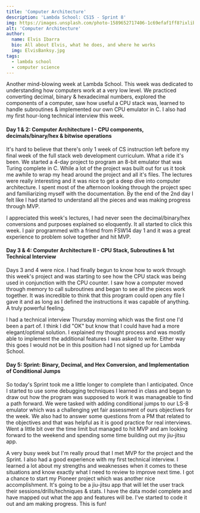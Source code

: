 ```yaml
---
title: 'Computer Architecture'
description: 'Lambda School: CS15 - Sprint 8'
img: https://images.unsplash.com/photo-1589652717406-1c69efaf1ff8?ixlib=rb-1.2.1&ixid=MXwxMjA3fDB8MHxwaG90by1wYWdlfHx8fGVufDB8fHw%3D&auto=format&fit=crop&w=2550&q=80
alt: 'Computer Architecture'
author:
  name: Elvis Ibarra
  bio: All about Elvis, what he does, and where he works
  img: ElvisBanksy.jpg
tags:
  - lambda school
  - computer science
---
```


<section class="weekly">
  <p class="intro">
      Another mind-blowing week at Lambda School. This week was dedicated to understanding how computers work at a very low level. We practiced converting decimal, binary & hexadecimal numbers, explored the components of a computer, saw how useful a CPU stack was, learned to handle subroutines & implemented our own CPU emulator in C. I also had my first hour-long technical interview this week.  </p>
      <div class="top-content">
        <div class="text-content">
            <h4><span class="daytags">Day 1 & 2: </span> <span class="day">Computer Architecture I - CPU components, decimals/binary/hex & bitwise operations
              </span></h4>
              <p> It's hard to believe that there's only 1 week of CS instruction left before my final week of the full stack web development curriculum. What a ride it's been. We started a 4-day project to program an 8-bit emulator that was Turing complete in C. While a lot of the project was built out for us it took me awhile to wrap my head around the project and all it's files. The lectures were really interesting and it was nice to get a deep dive into computer architecture. I spent most of the afternoon looking through the project spec and familiarizing myself with the documentation. By the end of the 2nd day I felt like I had started to understand all the pieces and was making progress through MVP.   </p>
              <p> I appreciated this week's lectures, I had never seen the decimal/binary/hex conversions and purposes explained so eloquently. It all started to click this week. I pair programmed with a friend from FSW14 day 1 and it was a great experience to problem solve together and hit MVP.   </p>
      </div>
      <div class="text-content">
          <h4><span class="daytags">Day 3 & 4: </span> <span class="day">Computer Architecture II - CPU Stack, Subroutines & 1st Technical Interview
            </span></h4>
            <p> Days 3 and 4 were nice. I had finally begun to know how to work through this week's project and was starting to see how the CPU stack was being used in conjunction with the CPU counter. I saw how a computer moved through memory to call subroutines and began to see all the pieces work together. It was incredible to think that this program could open any file I gave it and as long as I defined the instructions it was capable of anything. A truly powerful feeling. </p> <p>  I had a technical interview Thursday morning which was the first one I'd been a part of. I think I did "OK" but know that I could have had a more elegant/optimal solution. I explained my thought process and was mostly able to implement the additional features I was asked to write. Either way this goes I would not be in this position had I not signed up for Lambda School.  </p>
    </div>
    <div class="text-content">
        <h4><span class="daytags">Day 5: </span> <span class="day">Sprint: Binary, Decimal, and Hex Conversion, and Implementation of Conditional Jumps
          </span></h4>
          <p> So today's Sprint took me a little longer to complete than I anticipated. Once I started to use some debugging techniques I learned in class and began to draw out how the program was supposed to work it was manageable to find a path forward. We were tasked with adding conditional jumps to our LS-8 emulator which was a challenging yet fair assessment of ours objectives for the week. We also had to answer some questions from a PM that related to the objectives and that was helpful as it is good practice for real interviews. Went a little bit over the time limit but managed to hit MVP and am looking forward to the weekend and spending some time building out my jiu-jitsu app.</p>

  </div>

  <p class="weeklyp"> A very busy week but I'm really proud that I met MVP for the project and the Sprint. I also had a good experience with my first technical interview. I learned a lot about my strengths and weaknesses when it comes to these situations and know exactly what I need to review to improve next time. I got a chance to start my Pioneer project which was another nice accomplishment. It's going to be a jiu-jitsu app that will let the user track their sessions/drills/techniques & stats. I have the data model complete and have mapped out what the app and features will be. I've started to code it out and am making progress. This is fun!  </p>
    </section>
